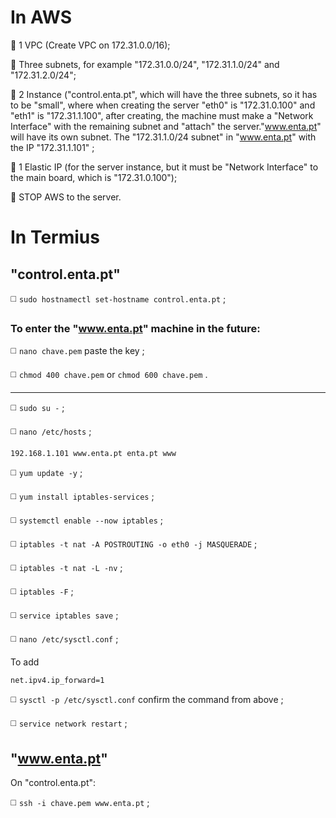 # In AWS

🔴 1 VPC (Create VPC on 172.31.0.0/16);

🔴 Three subnets, for example "172.31.0.0/24", "172.31.1.0/24" and "172.31.2.0/24";

🔴 2 Instance ("control.enta.pt", which will have the three subnets, so it has to be "small", where when creating the server 
"eth0" is "172.31.0.100" and "eth1" is "172.31.1.100", after creating, the machine must make a "Network Interface" 
with the remaining subnet and "attach" the server."www.enta.pt" will have its own subnet.
The "172.31.1.0/24 subnet" in "www.enta.pt" with the IP "172.31.1.101" ;

🔴 1 Elastic IP (for the server instance, but it must be "Network Interface" to the main board, which is "172.31.0.100");

🔴 STOP AWS to the server.

# In Termius
## "control.enta.pt"

◻️ `sudo hostnamectl set-hostname control.enta.pt` ;

### To enter the "www.enta.pt" machine in the future:

◻️ `nano chave.pem` paste the key ;

◻️ `chmod 400 chave.pem` or `chmod 600 chave.pem` .
____________________________________________________
◻️ `sudo su -` ;

◻️ `nano /etc/hosts` ;
```
192.168.1.101 www.enta.pt enta.pt www
```
◻️ `yum update -y` ;

◻️ `yum install iptables-services` ; 

◻️ `systemctl enable --now iptables` ;

◻️ `iptables -t nat -A POSTROUTING -o eth0 -j MASQUERADE` ;

◻️ `iptables -t nat -L -nv` ;

◻️ `iptables -F` ;

◻️ `service iptables save` ;

◻️ `nano /etc/sysctl.conf` ;

To add
```
net.ipv4.ip_forward=1
```
◻️ `sysctl -p /etc/sysctl.conf` confirm the command from above ;

◻️ `service network restart` ;

## "www.enta.pt"
On "control.enta.pt":

◻️ `ssh -i chave.pem www.enta.pt` ;
